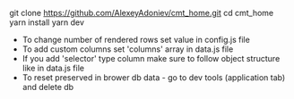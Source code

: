 git clone https://github.com/AlexeyAdoniev/cmt_home.git
cd cmt_home
yarn install
yarn dev


 - To change number of rendered rows set value in config.js file
 - To add custom columns set 'columns' array in data.js file
 - If you add 'selector' type column make sure to follow object structure like in data.js file
 - To reset preserved in brower db data - go to dev tools (application tab) and delete db
